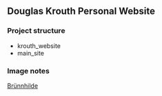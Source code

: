 ## Douglas Krouth Personal Website

### Project structure
- krouth_website
- main_site

### Image notes
[Brünnhilde](https://www.loc.gov/resource/ppmsca.51533/)
